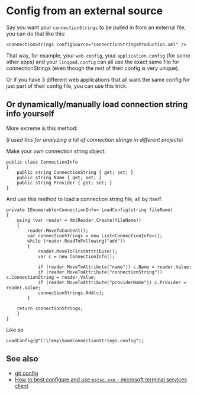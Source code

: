 ﻿# Config from an external source

Say you want your `connectionStrings` to be pulled in from an external file, you can do that like this:

	<connectionStrings configSource="ConnectionStringsProduction.xml" />

That way, for example, your `web.config`, your `application.config` (for some other apps) and your `linqpad.config` can all use the exact same file for connectionStrings (even though the rest of their config is very unique).

Or if you have 3 different web applications that all want the same config for just part of their config file, you can use this trick.

## Or dynamically/manually load connection string info yourself

More extreme is this method:

(*I used this for analyzing a lot of connection strings in different projects*)

Make your *own* connection string object:

	public class ConnectionInfo
	{
		public string ConnectionString { get; set; }
		public string Name { get; set; }
		public string Provider { get; set; }
	}

And use this method to load a connection string file, all by itself.

	private IEnumerable<ConnectionInfo> LoadConfig(string fileName)
	{
		using (var reader = XmlReader.Create(fileName))
		{
			reader.MoveToContent();
			var connectionStrings = new List<ConnectionInfo>();
			while (reader.ReadToFollowing("add"))
			{
				reader.MoveToFirstAttribute();
				var c = new ConnectionInfo();

				if (reader.MoveToAttribute("name")) c.Name = reader.Value;
				if (reader.MoveToAttribute("connectionString")) c.ConnectionString = reader.Value;
				if (reader.MoveToAttribute("providerName")) c.Provider = reader.Value;
				connectionStrings.Add(c);
			}

		return connectionStrings;
		}
	}

Like so

	LoadConfig(@"C:\Temp\SomeConnectionStrings.config");

## See also

- [git config](../git/git_config.md)
- [How to best configure and use `mstsc.exe` - microsoft terminal services client](../mstsc/how_to_best_configure_and_use_mstsc.md)
